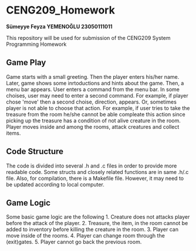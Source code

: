 # CENG209_Homework
__Sümeyye Feyza YEMENOĞLU 23050111011__

This repository will be used for submission of the CENG209 System Programming Homework

## Game Play
Game starts with a small greeting. Then the player enters his/her name.
Later, game shows some inrtoductions and hints about the game. Then, a
menu bar appears. User enters a command from the menu bar. In some choises,
user may need to enter a second command. For example, if player chose 'move'
then a second choise, direction, appears. Or, sometimes player is not able to 
choose that action. For example, if user tries to take the treasure from the
room he/she cannot be able compleate this action since picking up the treasure
has a condition of not alive creature in the room. Player moves inside and among 
the rooms, attack creatures and collect items. 

## Code Structure
The code is divided into several .h and .c files in order to provide more readable
code. Some structs and closely related functions are in same .h/.c file. Also, for 
compilation, there is a Makefile file. However, it may need to be updated according to
local computer.

## Game Logic
Some basic game logic are the following
    1. Creature does not attacks player before the attack of the player.
    2. Treasure, the item, in the room cannot be added to inventory before killing the
    creature in the room.
    3. Player can move inside of the rooms. 
    4. Player can change room through the (exit)gates.
    5. Player cannot go back the previous room.
